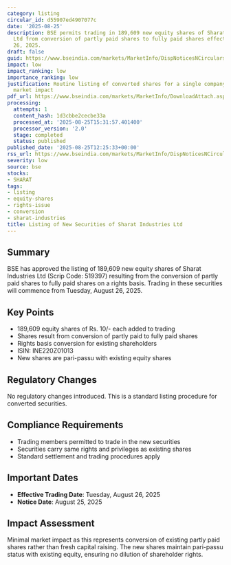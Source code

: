 ```yaml
---
category: listing
circular_id: d55907ed4907077c
date: '2025-08-25'
description: BSE permits trading in 189,609 new equity shares of Sharat Industries
  Ltd from conversion of partly paid shares to fully paid shares effective August
  26, 2025.
draft: false
guid: https://www.bseindia.com/markets/MarketInfo/DispNoticesNCirculars.aspx?Noticeid={EE9BE44E-C3F8-4CDC-A875-4DFEF416DC75}&noticeno=20250825-34&dt=08/25/2025&icount=34&totcount=65&flag=0
impact: low
impact_ranking: low
importance_ranking: low
justification: Routine listing of converted shares for a single company with limited
  market impact
pdf_url: https://www.bseindia.com/markets/MarketInfo/DownloadAttach.aspx?id=20250825-34&attachedId=
processing:
  attempts: 1
  content_hash: 1d3cbbe2cecbe33a
  processed_at: '2025-08-25T15:31:57.401400'
  processor_version: '2.0'
  stage: completed
  status: published
published_date: '2025-08-25T12:25:33+00:00'
rss_url: https://www.bseindia.com/markets/MarketInfo/DispNoticesNCirculars.aspx?Noticeid={EE9BE44E-C3F8-4CDC-A875-4DFEF416DC75}&noticeno=20250825-34&dt=08/25/2025&icount=34&totcount=65&flag=0
severity: low
source: bse
stocks:
- SHARAT
tags:
- listing
- equity-shares
- rights-issue
- conversion
- sharat-industries
title: Listing of New Securities of Sharat Industries Ltd
---
```


## Summary

BSE has approved the listing of 189,609 new equity shares of Sharat Industries Ltd (Scrip Code: 519397) resulting from the conversion of partly paid shares to fully paid shares on a rights basis. Trading in these securities will commence from Tuesday, August 26, 2025.

## Key Points

- 189,609 equity shares of Rs. 10/- each added to trading
- Shares result from conversion of partly paid to fully paid shares
- Rights basis conversion for existing shareholders
- ISIN: INE220Z01013
- New shares are pari-passu with existing equity shares

## Regulatory Changes

No regulatory changes introduced. This is a standard listing procedure for converted securities.

## Compliance Requirements

- Trading members permitted to trade in the new securities
- Securities carry same rights and privileges as existing shares
- Standard settlement and trading procedures apply

## Important Dates

- **Effective Trading Date**: Tuesday, August 26, 2025
- **Notice Date**: August 25, 2025

## Impact Assessment

Minimal market impact as this represents conversion of existing partly paid shares rather than fresh capital raising. The new shares maintain pari-passu status with existing equity, ensuring no dilution of shareholder rights.